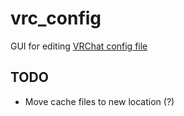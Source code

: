# vrc_config

GUI for editing [VRChat config file](https://docs.vrchat.com/docs/configuration-file)

## TODO

- Move cache files to new location (?)
